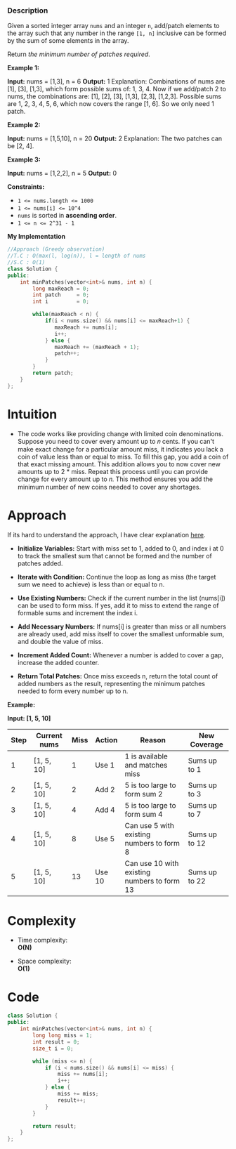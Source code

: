 ### Description

Given a sorted integer array `nums` and an integer `n`, add/patch elements to the array such that any number in the range `[1, n]` inclusive can be formed by the sum of some elements in the array.

Return _the minimum number of patches required_.

**Example 1:**

**Input:** nums = [1,3], n = 6
**Output:** 1
Explanation:
Combinations of nums are [1], [3], [1,3], which form possible sums of: 1, 3, 4.
Now if we add/patch 2 to nums, the combinations are: [1], [2], [3], [1,3], [2,3], [1,2,3].
Possible sums are 1, 2, 3, 4, 5, 6, which now covers the range [1, 6].
So we only need 1 patch.

**Example 2:**

**Input:** nums = [1,5,10], n = 20
**Output:** 2
Explanation: The two patches can be [2, 4].

**Example 3:**

**Input:** nums = [1,2,2], n = 5
**Output:** 0

**Constraints:**

- `1 <= nums.length <= 1000`
- `1 <= nums[i] <= 10^4`
- `nums` is sorted in **ascending order**.
- `1 <= n <= 2^31 - 1`

**My Implementation**

```cpp
//Approach (Greedy observation)
//T.C : O(max(l, log(n)), l = length of nums
//S.C : O(1)
class Solution {
public:
    int minPatches(vector<int>& nums, int n) {
        long maxReach = 0;
        int patch     = 0;
        int i         = 0;

        while(maxReach < n) {
            if(i < nums.size() && nums[i] <= maxReach+1) {
               maxReach += nums[i];
               i++;
            } else {
               maxReach += (maxReach + 1);
               patch++;
            }
        }
        return patch;
    }
};
```

# Intuition

- The code works like providing change with limited coin denominations. Suppose you need to cover every amount up to 𝑛 cents. If you can't make exact change for a particular amount miss, it indicates you lack a coin of value less than or equal to miss. To fill this gap, you add a coin of that exact missing amount. This addition allows you to now cover new amounts up to 2 * miss. Repeat this process until you can provide change for every amount up to 𝑛. This method ensures you add the minimum number of new coins needed to cover any shortages.

# Approach

If its hard to understand the approach, I have clear explanation [here](https://www.youtube.com/watch?v=K2IomuIFbPg).

- **Initialize Variables:** Start with miss set to 1, added to 0, and index i at 0 to track the smallest sum that cannot be formed and the number of patches added.
    
- **Iterate with Condition:** Continue the loop as long as miss (the target sum we need to achieve) is less than or equal to n.
    
- **Use Existing Numbers:** Check if the current number in the list (nums[i]) can be used to form miss. If yes, add it to miss to extend the range of formable sums and increment the index i.
    
- **Add Necessary Numbers:** If nums[i] is greater than miss or all numbers are already used, add miss itself to cover the smallest unformable sum, and double the value of miss.
    
- **Increment Added Count:** Whenever a number is added to cover a gap, increase the added counter.
    
- **Return Total Patches:** Once miss exceeds n, return the total count of added numbers as the result, representing the minimum patches needed to form every number up to n.
    

**Example:**

**Input: [1, 5, 10]**

|Step|Current nums|Miss|Action|Reason|New Coverage|
|---|---|---|---|---|---|
|1|[1, 5, 10]|1|Use 1|1 is available and matches miss|Sums up to 1|
|2|[1, 5, 10]|2|Add 2|5 is too large to form sum 2|Sums up to 3|
|3|[1, 5, 10]|4|Add 4|5 is too large to form sum 4|Sums up to 7|
|4|[1, 5, 10]|8|Use 5|Can use 5 with existing numbers to form 8|Sums up to 12|
|5|[1, 5, 10]|13|Use 10|Can use 10 with existing numbers to form 13|Sums up to 22|

# Complexity

- Time complexity:  
    **O(N)**
    
- Space complexity:  
    **O(1)**
# Code
```cpp
class Solution {
public:
    int minPatches(vector<int>& nums, int n) {
        long long miss = 1;
        int result = 0;
        size_t i = 0;

        while (miss <= n) {
            if (i < nums.size() && nums[i] <= miss) {
                miss += nums[i];
                i++;
            } else {
                miss += miss;
                result++;
            }
        }

        return result;
    }
};
```


